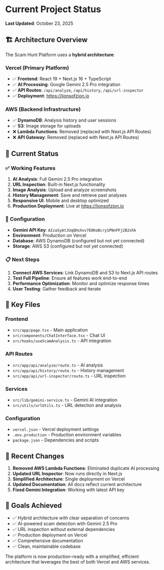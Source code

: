 # Current Project Status

**Last Updated**: October 23, 2025

## 🏗️ Architecture Overview

The Scam Hunt Platform uses a **hybrid architecture**:

### **Vercel (Primary Platform)**

- ✅ **Frontend**: React 19 + Next.js 16 + TypeScript
- ✅ **AI Processing**: Google Gemini 2.5 Pro integration
- ✅ **API Routes**: `/api/analyze`, `/api/history`, `/api/url-inspector`
- ✅ **Deployment**: https://lionsofzion.io

### **AWS (Backend Infrastructure)**

- ✅ **DynamoDB**: Analysis history and user sessions
- ✅ **S3**: Image storage for uploads
- ❌ **Lambda Functions**: Removed (replaced with Next.js API Routes)
- ❌ **API Gateway**: Removed (replaced with Next.js API Routes)

## 🚀 Current Status

### ✅ **Working Features**

1. **AI Analysis**: Full Gemini 2.5 Pro integration
2. **URL Inspection**: Built-in Next.js functionality
3. **Image Analysis**: Upload and analyze screenshots
4. **History Management**: Save and retrieve past analyses
5. **Responsive UI**: Mobile and desktop optimized
6. **Production Deployment**: Live at https://lionsofzion.io

### 🔧 **Configuration**

- **Gemini API Key**: `AIzaSyAtJUqQHsXvv7E0KoBcry1PNnPFj2B2xhk`
- **Environment**: Production on Vercel
- **Database**: AWS DynamoDB (configured but not yet connected)
- **Storage**: AWS S3 (configured but not yet connected)

### 📋 **Next Steps**

1. **Connect AWS Services**: Link DynamoDB and S3 to Next.js API routes
2. **Test Full Pipeline**: Ensure all features work end-to-end
3. **Performance Optimization**: Monitor and optimize response times
4. **User Testing**: Gather feedback and iterate

## 📁 **Key Files**

### **Frontend**

- `src/app/page.tsx` - Main application
- `src/components/ChatInterface.tsx` - Chat UI
- `src/hooks/useScamAnalysis.ts` - API integration

### **API Routes**

- `src/app/api/analyze/route.ts` - AI analysis
- `src/app/api/history/route.ts` - History management
- `src/app/api/url-inspector/route.ts` - URL inspection

### **Services**

- `src/lib/gemini-service.ts` - Gemini AI integration
- `src/utils/urlUtils.ts` - URL detection and analysis

### **Configuration**

- `vercel.json` - Vercel deployment settings
- `.env.production` - Production environment variables
- `package.json` - Dependencies and scripts

## 🔄 **Recent Changes**

1. **Removed AWS Lambda Functions**: Eliminated duplicate AI processing
2. **Updated URL Inspector**: Now runs directly in Next.js
3. **Simplified Architecture**: Single deployment on Vercel
4. **Updated Documentation**: All docs reflect current architecture
5. **Fixed Gemini Integration**: Working with latest API key

## 🎯 **Goals Achieved**

- ✅ Hybrid architecture with clear separation of concerns
- ✅ AI-powered scam detection with Gemini 2.5 Pro
- ✅ URL inspection without external dependencies
- ✅ Production deployment on Vercel
- ✅ Comprehensive documentation
- ✅ Clean, maintainable codebase

The platform is now production-ready with a simplified, efficient architecture that leverages the best of both Vercel and AWS services.
